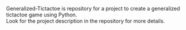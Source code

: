 Generalized-Tictactoe is repository for a project to create a generalized tictactoe game using Python.  
Look for the project description in the repository for more details.

